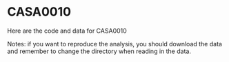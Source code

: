 # CASA0010
Here are the code and data for CASA0010

Notes: if you want to reproduce the analysis, you should download the data and remember to change the directory when reading in the data.

